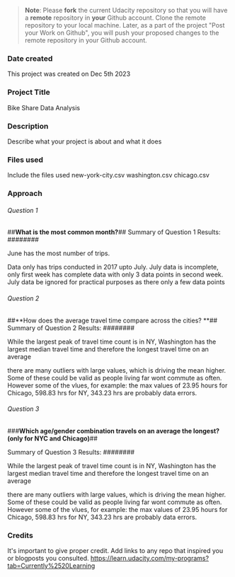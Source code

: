 >**Note**: Please **fork** the current Udacity repository so that you will have a **remote** repository in **your** Github account. Clone the remote repository to your local machine. Later, as a part of the project "Post your Work on Github", you will push your proposed changes to the remote repository in your Github account.

### Date created
This project was created on Dec 5th 2023

### Project Title
Bike Share Data Analysis

### Description
Describe what your project is about and what it does

### Files used
Include the files used
new-york-city.csv
washington.csv
chicago.csv

### Approach
###### Question 1 #####
##**What is the most common month?**##
Summary of Question 1 Results: ########

June has the most number of trips.

Data only has trips conducted in 2017 upto July. July data is incomplete, only first week has complete data with only 3 data points in second week. July data be ignored for practical purposes as there only a few data points

###### Question 2 #####
##**How does the average travel time compare across the cities? **##
Summary of Question 2 Results: ########

While the largest peak of travel time count is in NY, Washington has the largest median travel time and therefore the longest travel time on an average

there are many outliers with large values, which is driving the mean higher. Some of these could be valid as people living far wont commute as often. However some of the vlues, for example: the max values of 23.95 hours for Chicago, 598.83 hrs for NY, 343.23 hrs are probably data errors.

###### Question 3 #####
###**Which age/gender combination travels on an average the longest? (only for NYC and Chicago)**##

Summary of Question 3 Results: ########

While the largest peak of travel time count is in NY, Washington has the largest median travel time and therefore the longest travel time on an average

there are many outliers with large values, which is driving the mean higher. Some of these could be valid as people living far wont commute as often. However some of the vlues, for example: the max values of 23.95 hours for Chicago, 598.83 hrs for NY, 343.23 hrs are probably data errors.




### Credits
It's important to give proper credit. Add links to any repo that inspired you or blogposts you consulted.
https://learn.udacity.com/my-programs?tab=Currently%2520Learning
